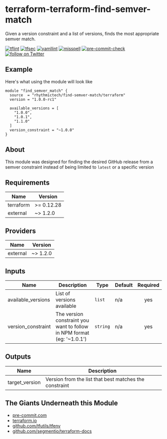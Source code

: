 # terraform-terraform-find-semver-match
Given a version constraint and a list of versions, finds the most appropriate semver match.

[![tflint](https://github.com/rhythmictech/terraform-terraform-find-semver-match/workflows/tflint/badge.svg?branch=master&event=push)](https://github.com/rhythmictech/terraform-terraform-find-semver-match/actions?query=workflow%3Atflint+event%3Apush+branch%3Amaster)
[![tfsec](https://github.com/rhythmictech/terraform-terraform-find-semver-match/workflows/tfsec/badge.svg?branch=master&event=push)](https://github.com/rhythmictech/terraform-terraform-find-semver-match/actions?query=workflow%3Atfsec+event%3Apush+branch%3Amaster)
[![yamllint](https://github.com/rhythmictech/terraform-terraform-find-semver-match/workflows/yamllint/badge.svg?branch=master&event=push)](https://github.com/rhythmictech/terraform-terraform-find-semver-match/actions?query=workflow%3Ayamllint+event%3Apush+branch%3Amaster)
[![misspell](https://github.com/rhythmictech/terraform-terraform-find-semver-match/workflows/misspell/badge.svg?branch=master&event=push)](https://github.com/rhythmictech/terraform-terraform-find-semver-match/actions?query=workflow%3Amisspell+event%3Apush+branch%3Amaster)
[![pre-commit-check](https://github.com/rhythmictech/terraform-terraform-find-semver-match/workflows/pre-commit-check/badge.svg?branch=master&event=push)](https://github.com/rhythmictech/terraform-terraform-find-semver-match/actions?query=workflow%3Apre-commit-check+event%3Apush+branch%3Amaster)
<a href="https://twitter.com/intent/follow?screen_name=RhythmicTech"><img src="https://img.shields.io/twitter/follow/RhythmicTech?style=social&logo=twitter" alt="follow on Twitter"></a>

## Example
Here's what using the module will look like
```hcl
module "find_semver_match" {
  source  = "rhythmictech/find-semver-match/terraform"
  version = "1.0.0-rc1"
  
  available_versions = [
    "1.0.0",
    "1.0.1",
    "1.1.0"
  ]
  version_constraint = "~1.0.0"
}
```

## About
This module was designed for finding the desired GitHub release from a semver constraint instead of being limited to `latest` or a specific version

<!-- BEGINNING OF PRE-COMMIT-TERRAFORM DOCS HOOK -->
## Requirements

| Name      | Version    |
|-----------|------------|
| terraform | >= 0.12.28 |
| external  | ~> 1.2.0   |

## Providers

| Name     | Version  |
|----------|----------|
| external | ~> 1.2.0 |

## Inputs

| Name                | Description                                                            | Type     | Default | Required |
|---------------------|------------------------------------------------------------------------|----------|---------|:--------:|
| available\_versions | List of versions available                                             | `list`   | n/a     |   yes    |
| version\_constraint | The version constraint you want to follow in NPM format (eg: '~1.0.1') | `string` | n/a     |   yes    |

## Outputs

| Name            | Description                                            |
|-----------------|--------------------------------------------------------|
| target\_version | Version from the list that best matches the constraint |

<!-- END OF PRE-COMMIT-TERRAFORM DOCS HOOK -->

## The Giants Underneath this Module
- [pre-commit.com](pre-commit.com)
- [terraform.io](terraform.io)
- [github.com/tfutils/tfenv](github.com/tfutils/tfenv)
- [github.com/segmentio/terraform-docs](github.com/segmentio/terraform-docs)
